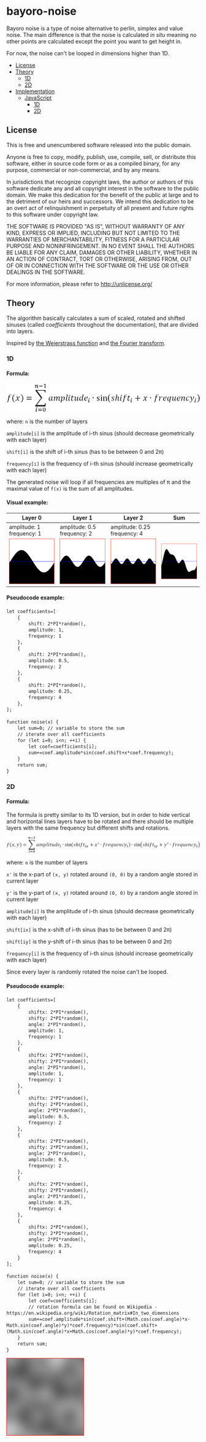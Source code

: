 # bayoro-noise
Bayoro noise is a type of noise alternative to perlin, simplex and value noise.
The main difference is that the noise is calculated *in situ* meaning no other points are calculated except the point you want to get height in.

For now, the noise can't be looped in dimensions higher than 1D.


- [License](#License)
- [Theory](#theory)
	- [1D](#theory-1d)
	- [2D](#theory-2d)
- [Implementation](#implementation)
	- [JavaScript](#javascript)
		- [1D](#javascript-1d)
		- [2D](#javascript-2d)

## License
This is free and unencumbered software released into the public domain.

Anyone is free to copy, modify, publish, use, compile, sell, or
distribute this software, either in source code form or as a compiled
binary, for any purpose, commercial or non-commercial, and by any
means.

In jurisdictions that recognize copyright laws, the author or authors
of this software dedicate any and all copyright interest in the
software to the public domain. We make this dedication for the benefit
of the public at large and to the detriment of our heirs and
successors. We intend this dedication to be an overt act of
relinquishment in perpetuity of all present and future rights to this
software under copyright law.

THE SOFTWARE IS PROVIDED "AS IS", WITHOUT WARRANTY OF ANY KIND,
EXPRESS OR IMPLIED, INCLUDING BUT NOT LIMITED TO THE WARRANTIES OF
MERCHANTABILITY, FITNESS FOR A PARTICULAR PURPOSE AND NONINFRINGEMENT.
IN NO EVENT SHALL THE AUTHORS BE LIABLE FOR ANY CLAIM, DAMAGES OR
OTHER LIABILITY, WHETHER IN AN ACTION OF CONTRACT, TORT OR OTHERWISE,
ARISING FROM, OUT OF OR IN CONNECTION WITH THE SOFTWARE OR THE USE OR
OTHER DEALINGS IN THE SOFTWARE.

For more information, please refer to <http://unlicense.org/>

## Theory
The algorithm basically calculates a sum of scaled, rotated and shifted sinuses (called *coefficients* throughout the documentation), that are divided into layers.

Inspired by [the Weierstrass function](https://en.wikipedia.org/wiki/Weierstrass_function) and [the Fourier transform](https://en.wikipedia.org/wiki/Fourier_transform).
### 1D
#### Formula:

![Formula for 1D](1d_formula.png)

where:
`n` is the number of layers

`amplitude[i]` is the amplitude of i-th sinus (should decrease geometrically with each layer)

`shift[i]` is the shift of i-th sinus (has to be between 0 and 2π)

`frequency[i]` is the frequency of i-th sinus (should increase geometrically with each layer)


The generated noise will loop if all frequencies are multiples of π and the maximal value of `f(x)` is the sum of all amplitudes.
#### Visual example:
|Layer 0|Layer 1|Layer 2|Sum|
|-------|-------|-------|---|
|amplitude: 1<br>frequency: 1|amplitude: 0.5<br>frequency: 2|amplitude: 0.25<br>frequency: 4||
|![Layer 0](1d_layer_0.png)|![Layer 1](1d_layer_1.png)|![Layer 2](1d_layer_2.png)|![Sum](1d_sum.png)|

#### Pseudocode example:
```
let coefficients=[
	{
		shift: 2*PI*random(),
		amplitude: 1,
		frequency: 1
	},
	{
		shift: 2*PI*random(),
		amplitude: 0.5,
		frequency: 2
	},
	{
		shift: 2*PI*random(),
		amplitude: 0.25,
		frequency: 4
	},
];

function noise(x) {
	let sum=0; // variable to store the sum
	// iterate over all coefficients
	for (let i=0; i<n; ++i) {
		let coef=coefficients[i];
		sum+=coef.amplitude*sin(coef.shift+x*coef.frequency);
	}
	return sum;
}
```
### 2D
#### Formula:
The formula is pretty similar to its 1D version, but in order to hide vertical and horizontal lines layers have to be rotated and there should be multiple layers with the same frequency but different shifts and rotations.

![Formula for 2D](2d_formula.png)

where:
`n` is the number of layers

`x'` is the x-part of `(x, y)` rotated around `(0, 0)` by a random angle stored in current layer

`y'` is the y-part of `(x, y)` rotated around `(0, 0)` by a random angle stored in current layer

`amplitude[i]` is the amplitude of i-th sinus (should decrease geometrically with each layer)

`shift[ix]` is the x-shift of i-th sinus (has to be between 0 and 2π)

`shift[iy]` is the y-shift of i-th sinus (has to be between 0 and 2π)

`frequency[i]` is the frequency of i-th sinus (should increase geometrically with each layer)

Since every layer is randomly rotated the noise can't be looped.

#### Pseudocode example:
```
let coefficients=[
	{
		shiftx: 2*PI*random(),
		shifty: 2*PI*random(),
		angle: 2*PI*random(),
		amplitude: 1,
		frequency: 1
	},
	{
		shiftx: 2*PI*random(),
		shifty: 2*PI*random(),
		angle: 2*PI*random(),
		amplitude: 1,
		frequency: 1
	},
	{
		shiftx: 2*PI*random(),
		shifty: 2*PI*random(),
		angle: 2*PI*random(),
		amplitude: 0.5,
		frequency: 2
	},
	{
		shiftx: 2*PI*random(),
		shifty: 2*PI*random(),
		angle: 2*PI*random(),
		amplitude: 0.5,
		frequency: 2
	},
	{
		shiftx: 2*PI*random(),
		shifty: 2*PI*random(),
		angle: 2*PI*random(),
		amplitude: 0.25,
		frequency: 4
	},
	{
		shiftx: 2*PI*random(),
		shifty: 2*PI*random(),
		angle: 2*PI*random(),
		amplitude: 0.25,
		frequency: 4
	}
];

function noise(x) {
	let sum=0; // variable to store the sum
	// iterate over all coefficients
	for (let i=0; i<n; ++i) {
		let coef=coefficients[i];
		// rotation formula can be found on Wikipedia - https://en.wikipedia.org/wiki/Rotation_matrix#In_two_dimensions
		sum+=coef.amplitude*sin(coef.shift+(Math.cos(coef.angle)*x-Math.sin(coef.angle)*y)*coef.frequency)*sin(coef.shift+(Math.sin(coef.angle)*x+Math.cos(coef.angle)*y)*coef.frequency);
	}
	return sum;
}
```
![Example noise](2d_example.png)